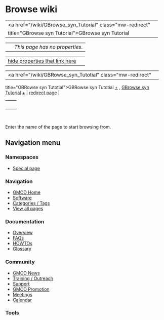 



<span id="top"></span>




# <span dir="auto">Browse wiki</span>






|                                                          |     |
|----------------------------------------------------------|-----|
| <a href="/wiki/GBrowse_syn_Tutorial" class="mw-redirect" 
 title="GBrowse syn Tutorial">GBrowse syn Tutorial</a>     |     |

|     |                                |
|-----|--------------------------------|
|     | *This page has no properties.* |

<span id="smw_browse_incoming"></span>

|  |  |
|----|----|
| [hide properties that link here](/mediawiki/index.php?title=Special:Browse&offset=0&dir=out&article=GBrowse+syn+Tutorial)  |  |

|  |  |
|----|----|
| <span class="smwb-ivalue"><a href="/wiki/GBRowse_syn_Tutotial" class="mw-redirect"
title="GBRowse syn Tutotial">GBRowse syn Tutotial</a> <span class="smwbrowse">[+](/wiki/Special%253ABrowse/GBRowse-20syn-20Tutotial "Special%253ABrowse/GBRowse-20syn-20Tutotial")</span></span> , <span class="smwb-ivalue"><a href="/wiki/GBrowse_syn_Tutorial" class="mw-redirect"
title="GBrowse syn Tutorial">GBrowse syn Tutorial</a> <span class="smwbrowse">[+](/wiki/Special%253ABrowse/GBrowse-20syn-20Tutorial "Special%253ABrowse/GBrowse-20syn-20Tutorial")</span></span> | [redirect page](/wiki/Special:ListRedirects "Special:ListRedirects") |

|     |     |
|-----|-----|
|     |     |

 

Enter the name of the page to start browsing from.  








## Navigation menu



### Namespaces

- <span id="ca-nstab-special">[Special
  page](/wiki/Special%253ABrowse/GBrowse_syn_Tutorial "This is a special page, you cannot edit the page itself")</span>






### Navigation



- <span id="n-GMOD-Home">[GMOD Home](/wiki/Main_Page)</span>
- <span id="n-Software">[Software](/wiki/GMOD_Components)</span>
- <span id="n-Categories-.2F-Tags">[Categories /
  Tags](/wiki/Categories)</span>
- <span id="n-View-all-pages">[View all
  pages](/wiki/Special:AllPages)</span>




### Documentation



- <span id="n-Overview">[Overview](/wiki/Overview)</span>
- <span id="n-FAQs">[FAQs](/wiki/Category%3AFAQ)</span>
- <span id="n-HOWTOs">[HOWTOs](/wiki/Category%3AHOWTO)</span>
- <span id="n-Glossary">[Glossary](/wiki/Glossary)</span>




### Community



- <span id="n-GMOD-News">[GMOD News](/wiki/GMOD_News)</span>
- <span id="n-Training-.2F-Outreach">[Training /
  Outreach](/wiki/Training_and_Outreach)</span>
- <span id="n-Support">[Support](/wiki/Support)</span>
- <span id="n-GMOD-Promotion">[GMOD
  Promotion](/wiki/GMOD_Promotion)</span>
- <span id="n-Meetings">[Meetings](/wiki/Meetings)</span>
- <span id="n-Calendar">[Calendar](/wiki/Calendar)</span>




### Tools












<!-- -->




